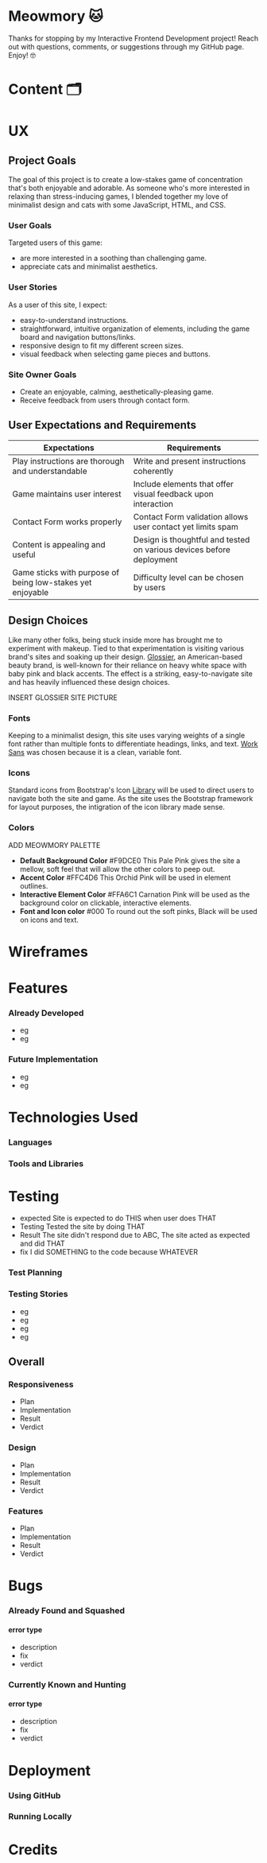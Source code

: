 # Meowmory 🐱
Thanks for stopping by my Interactive Frontend Development project! Reach out with questions, comments, or suggestions through my GitHub page. Enjoy! 🤓  
# Content 🗂
# UX
## Project Goals
The goal of this project is to create a low-stakes game of concentration that's both enjoyable and adorable. As someone who's more interested in relaxing than stress-inducing games, I blended together my love of minimalist design and cats with some JavaScript, HTML, and CSS.
### User Goals
Targeted users of this game:
- are more interested in a soothing than challenging game.
- appreciate cats and minimalist aesthetics. 
### User Stories
As a user of this site, I expect: 
- easy-to-understand instructions.
- straightforward, intuitive organization of elements, including the game board and navigation buttons/links.
- responsive design to fit my different screen sizes.
- visual feedback when selecting game pieces and buttons.
### Site Owner Goals
- Create an enjoyable, calming, aesthetically-pleasing game.
- Receive feedback from users through contact form. 

## User Expectations and Requirements 
Expectations | Requirements
------------ | -------------
Play instructions are thorough and understandable | Write and present instructions coherently
Game maintains user interest | Include elements that offer visual feedback upon interaction
Contact Form works properly | Contact Form validation allows user contact yet limits spam
Content is appealing and useful | Design is thoughtful and tested on various devices before deployment
Game sticks with purpose of being low-stakes yet enjoyable | Difficulty level can be chosen by users
## Design Choices
Like many other folks, being stuck inside more has brought me to experiment with makeup. Tied to that experimentation is visiting various brand's sites and soaking up their design. [Glossier](https://www.https://www.glossier.com/), an American-based beauty brand, is well-known for their reliance on heavy white space with baby pink and black accents. The effect is a striking, easy-to-navigate site and has heavily influenced these design choices.

INSERT GLOSSIER SITE PICTURE

### Fonts
Keeping to a minimalist design, this site uses varying weights of a single font rather than multiple fonts to differentiate headings, links, and text. [Work Sans](https://fonts.google.com/specimen/Work+Sans) was chosen because it is a clean, variable font. 
### Icons
Standard icons from Bootstrap's Icon [Library](https://www.icons.getbootstrap.com/) will be used to direct users to navigate both the site and game. As the site uses the Bootstrap framework for layout purposes, the intigration of the icon library made sense. 
### Colors
ADD MEOWMORY PALETTE 
- **Default Background Color** #F9DCE0 This Pale Pink gives the site a mellow, soft feel that will allow the other colors to peep out. 
- **Accent Color** #FFC4D6 This Orchid Pink will be used in element outlines. 
- **Interactive Element Color** #FFA6C1 Carnation Pink will be used as the background color on clickable, interactive elements.
- **Font and Icon color** #000 To round out the soft pinks, Black will be used on icons and text. 
# Wireframes
# Features
### Already Developed
- eg
- eg
### Future Implementation
- eg
- eg
# Technologies Used
### Languages
### Tools and Libraries
# Testing
- expected
    Site is expected to do THIS when user does THAT
- Testing
    Tested the site by doing THAT
- Result
    The site didn't respond due to ABC, 
    The site acted as expected and did THAT
- fix 
    I did SOMETHING to the code because WHATEVER

### Test Planning
### Testing Stories
- eg
- eg
- eg 
- eg
## Overall
### Responsiveness
-  Plan
-  Implementation 
-  Result
-  Verdict
### Design
-  Plan
-  Implementation 
-  Result
-  Verdict
### Features
-  Plan
-  Implementation 
-  Result
-  Verdict
# Bugs 
### Already Found and Squashed
#### error type
- description
- fix
- verdict
### Currently Known and Hunting
#### error type
- description
- fix
- verdict
# Deployment
### Using GitHub 
### Running Locally
# Credits 

